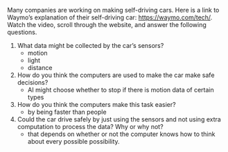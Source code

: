 Many companies are working on making self-driving cars. Here is a link to Waymo’s explanation of their self-driving car: https://waymo.com/tech/.
Watch the video, scroll through the website, and answer the following questions.

1. What data might be collected by the car’s sensors?
   - motion
   - light
   - distance
3. How do you think the computers are used to make the car make safe decisions?
   - AI might choose whether to stop if there is motion data of certain types
5. How do you think the computers make this task easier?
   - by being faster than people
7. Could the car drive safely by just using the sensors and not using extra computation to process the data? Why or why not?
   - that depends on whether or not the computer knows how to think about every possible possibility.
